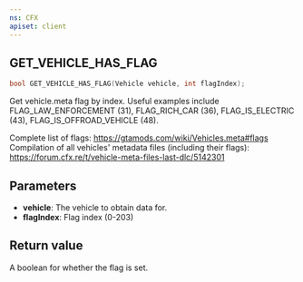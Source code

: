 ```yaml
---
ns: CFX
apiset: client
---
```

## GET_VEHICLE_HAS_FLAG

```c
bool GET_VEHICLE_HAS_FLAG(Vehicle vehicle, int flagIndex);
```

Get vehicle.meta flag by index. Useful examples include FLAG_LAW_ENFORCEMENT (31), FLAG_RICH_CAR (36), FLAG_IS_ELECTRIC (43), FLAG_IS_OFFROAD_VEHICLE (48).

Complete list of flags: https://gtamods.com/wiki/Vehicles.meta#flags
Compilation of all vehicles' metadata files (including their flags): https://forum.cfx.re/t/vehicle-meta-files-last-dlc/5142301

## Parameters
* **vehicle**: The vehicle to obtain data for.
* **flagIndex**: Flag index (0-203)

## Return value
A boolean for whether the flag is set.
